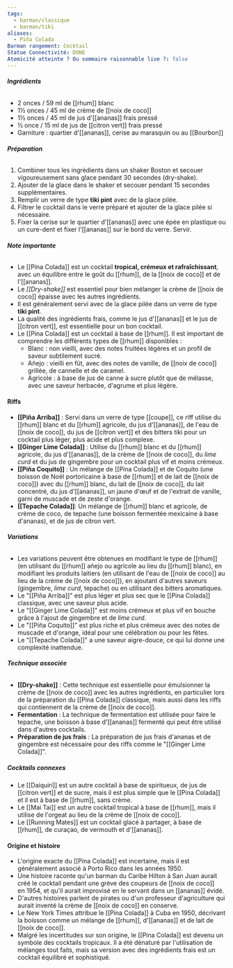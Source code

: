 ```yaml
---
tags:
  - barman/classique
  - barman/tiki
aliases:
  - Piña Colada
Barman rangement: Cocktail
Statue Connectivité: DONE
Atomicité atteinte ? Ou sommaire raisonnable live ?: false
---
```


###### **Ingrédients**

- 2 onces / 59 ml de [[rhum]] blanc
- 1½ onces / 45 ml de crème de [[noix de coco]]
- 1½ onces / 45 ml de jus d'[[ananas]] frais pressé
- ½ once / 15 ml de jus de [[citron vert]] frais pressé
- Garniture : quartier d'[[ananas]], cerise au marasquin ou au [[Bourbon]]

###### **Préparation**

1. Combiner tous les ingrédients dans un shaker Boston et secouer vigoureusement sans glace pendant 30 secondes (dry-shake).
2. Ajouter de la glace dans le shaker et secouer pendant 15 secondes supplémentaires.
3. Remplir un verre de type **tiki pint** avec de la glace pilée.
4. Filtrer le cocktail dans le verre préparé et ajouter de la glace pilée si nécessaire.
5. Fixer la cerise sur le quartier d'[[ananas]] avec une épée en plastique ou un cure-dent et fixer l'[[ananas]] sur le bord du verre. Servir.

###### **Note importante**
- Le [[Pina Colada]] est un cocktail **tropical, crémeux et rafraîchissant**, avec un équilibre entre le goût du [[rhum]], de la [[noix de coco]] et de l'[[ananas]].
- Le _[[Dry-shake]]_ est essentiel pour bien mélanger la crème de [[noix de coco]] épaisse avec les autres ingrédients.
- Il est généralement servi avec de la glace pilée dans un verre de type **tiki pint**.
- La qualité des ingrédients frais, comme le jus d'[[ananas]] et le jus de [[citron vert]], est essentielle pour un bon cocktail.
- Le [[Pina Colada]] est un cocktail à base de [[rhum]]. Il est important de comprendre les différents types de [[rhum]] disponibles :
    - Blanc : non vieilli, avec des notes fruitées légères et un profil de saveur subtilement sucré.
    - Añejo : vieilli en fût, avec des notes de vanille, de [[noix de coco]] grillée, de cannelle et de caramel.
    - Agricole : à base de jus de canne à sucre plutôt que de mélasse, avec une saveur herbacée, d'agrume et plus légère.

#### **Riffs**
- **[[Piña Arriba]]** : Servi dans un verre de type [[coupe]], ce riff utilise du [[rhum]] blanc et du [[rhum]] agricole, du jus d'[[ananas]], de l'eau de [[noix de coco]], du jus de [[citron vert]] et des bitters tiki pour un cocktail plus léger, plus acide et plus complexe.
- **[[Ginger Lime Colada]]** : Utilise du [[rhum]] blanc et du [[rhum]] agricole, du jus d'[[ananas]], de la crème de [[noix de coco]], du _lime curd_ et du jus de gingembre pour un cocktail plus vif et moins crémeux.
- **[[Piña Coquito]]** : Un mélange de [[Pina Colada]] et de Coquito (une boisson de Noël portoricaine à base de [[rhum]] et de lait de [[noix de coco]]) avec du [[rhum]] blanc, du lait de [[noix de coco]], du lait concentré, du jus d'[[ananas]], un jaune d'œuf et de l'extrait de vanille, garni de muscade et de zeste d'orange.
- **[[Tepache Colada]]**: Un mélange de [[rhum]] blanc et agricole, de crème de coco, de tepache (une boisson fermentée mexicaine à base d'ananas), et de jus de citron vert.

###### **Variations**
- Les variations peuvent être obtenues en modifiant le type de [[rhum]] (en utilisant du [[rhum]] añejo ou agricole au lieu du [[rhum]] blanc), en modifiant les produits laitiers (en utilisant de l'eau de [[noix de coco]] au lieu de la crème de [[noix de coco]]), en ajoutant d'autres saveurs (gingembre, _lime curd_, tepache) ou en utilisant des bitters aromatiques.
- Le "[[Piña Arriba]]" est plus léger et plus sec que le [[Pina Colada]] classique, avec une saveur plus acide.
- Le "[[Ginger Lime Colada]]" est moins crémeux et plus vif en bouche grâce à l'ajout de gingembre et de _lime curd_.
- Le "[[Piña Coquito]]" est plus riche et plus crémeux avec des notes de muscade et d'orange, idéal pour une célébration ou pour les fêtes.
- Le "[[Tepache Colada]]" a une saveur aigre-douce, ce qui lui donne une complexité inattendue.

###### **Technique associée**

- **[[Dry-shake]]** : Cette technique est essentielle pour émulsionner la crème de [[noix de coco]] avec les autres ingrédients, en particulier lors de la préparation du [[Pina Colada]] classique, mais aussi dans les riffs qui contiennent de la crème de [[noix de coco]].
- **Fermentation** : La technique de fermentation est utilisée pour faire le tepache, une boisson à base d'[[ananas]] fermenté qui peut être utilisé dans d'autres cocktails.
- **Préparation de jus frais** : La préparation de jus frais d'ananas et de gingembre est nécessaire pour des riffs comme le "[[Ginger Lime Colada]]".

##### **Cocktails connexes**
- Le [[Daiquiri]] est un autre cocktail à base de spiritueux, de jus de [[citron vert]] et de sucre, mais il est plus simple que le [[Pina Colada]] et il est à base de [[rhum]], sans crème.
- Le [[Mai Tai]] est un autre cocktail tropical à base de [[rhum]], mais il utilise de l'orgeat au lieu de la crème de [[noix de coco]].
- Le [[Running Mates]] est un cocktail glacé à partager, à base de [[rhum]], de curaçao, de vermouth et d'[[ananas]].

#### **Origine et histoire**
- L'origine exacte du [[Pina Colada]] est incertaine, mais il est généralement associé à Porto Rico dans les années 1950.
- Une histoire raconte qu'un barman du Caribe Hilton à San Juan aurait créé le cocktail pendant une grève des coupeurs de [[noix de coco]] en 1954, et qu'il aurait improvisé en le servant dans un [[ananas]] évidé.
- D'autres histoires parlent de pirates ou d'un professeur d'agriculture qui aurait inventé la crème de [[noix de coco]] en conserve.
- Le New York Times attribue le [[Pina Colada]] à Cuba en 1950, décrivant la boisson comme un mélange de [[rhum]], d'[[ananas]] et de lait de [[noix de coco]].
- Malgré les incertitudes sur son origine, le [[Pina Colada]] est devenu un symbole des cocktails tropicaux. Il a été dénaturé par l'utilisation de mélanges tout faits, mais sa version avec des ingrédients frais est un cocktail équilibré et sophistiqué.